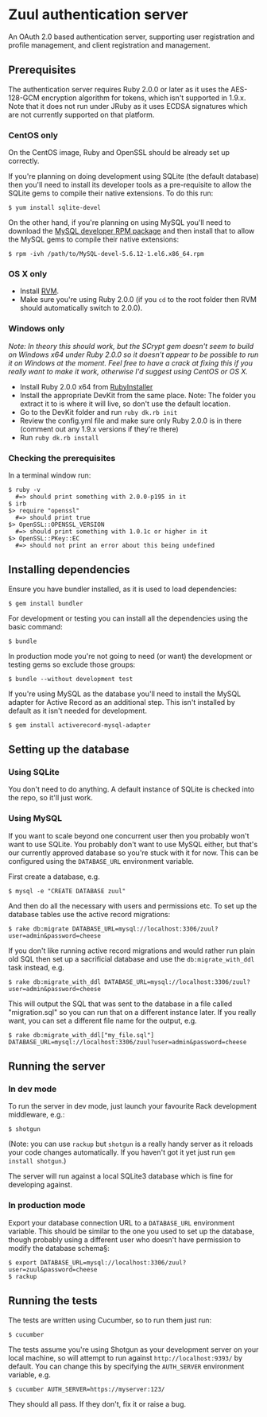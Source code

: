 # Zuul authentication server

An OAuth 2.0 based authentication server, supporting user registration and profile management, and client registration and management.

## Prerequisites

The authentication server requires Ruby 2.0.0 or later as it uses the AES-128-GCM encryption algorithm for tokens, which isn't supported in 1.9.x. Note that it does not run under JRuby as it uses ECDSA signatures which are not currently supported on that platform.

### CentOS only

On the CentOS image, Ruby and OpenSSL should be already set up correctly.

If you're planning on doing development using SQLite (the default database) then you'll need to install its developer tools as a pre-requisite to allow the SQLite gems to compile their native extensions. To do this run:

```
$ yum install sqlite-devel
```

On the other hand, if you're planning on using MySQL you'll need to download the [MySQL developer RPM package](http://dev.mysql.com/get/Downloads/MySQL-5.6/MySQL-devel-5.6.12-1.el6.x86_64.rpm/from/http://cdn.mysql.com/) and then install that to allow the MySQL gems to compile their native extensions:

```
$ rpm -ivh /path/to/MySQL-devel-5.6.12-1.el6.x86_64.rpm
```

### OS X only

- Install [RVM](https://rvm.io/).
- Make sure you're using Ruby 2.0.0 (if you `cd` to the root folder then RVM should automatically switch to 2.0.0).

### Windows only

_Note: In theory this should work, but the SCrypt gem doesn't seem to build on Windows x64 under Ruby 2.0.0 so it doesn't appear to be possible to run it on Windows at the moment. Feel free to have a crack at fixing this if you really want to make it work, otherwise I'd suggest using CentOS or OS X._

- Install Ruby 2.0.0 x64 from [RubyInstaller](http://rubyinstaller.org/downloads/)
- Install the appropriate DevKit from the same place. Note: The folder you extract it to is where it will live, so don't use the default location.
- Go to the DevKit folder and run `ruby dk.rb init`
- Review the config.yml file and make sure only Ruby 2.0.0 is in there (comment out any 1.9.x versions if they're there)
- Run `ruby dk.rb install`

### Checking the prerequisites

In a terminal window run:

```
$ ruby -v  
  #=> should print something with 2.0.0-p195 in it
$ irb
$> require "openssl"
  #=> should print true
$> OpenSSL::OPENSSL_VERSION
  #=> should print something with 1.0.1c or higher in it
$> OpenSSL::PKey::EC
  #=> should not print an error about this being undefined     
```

## Installing dependencies

Ensure you have bundler installed, as it is used to load dependencies:

```
$ gem install bundler
```

For development or testing you can install all the dependencies using the basic command:

```
$ bundle
```

In production mode you're not going to need (or want) the development or testing gems so exclude those groups:

```
$ bundle --without development test
```

If you're using MySQL as the database you'll need to install the MySQL adapter for Active Record as an additional step. This isn't installed by default as it isn't needed for development.

```
$ gem install activerecord-mysql-adapter
```

## Setting up the database

### Using SQLite

You don't need to do anything. A default instance of SQLite is checked into the repo, so it'll just work.

### Using MySQL

If you want to scale beyond one concurrent user then you probably won't want to use SQLite. You probably don't want to use MySQL either, but that's our currently approved database so you're stuck with it for now. This can be configured using the `DATABASE_URL` environment variable. 

First create a database, e.g.

```
$ mysql -e "CREATE DATABASE zuul"
```

And then do all the necessary with users and permissions etc. To set up the database tables use the active record migrations:

```
$ rake db:migrate DATABASE_URL=mysql://localhost:3306/zuul?user=admin&password=cheese
```

If you don't like running active record migrations and would rather run plain old SQL then set up a sacrificial database and use the `db:migrate_with_ddl` task instead, e.g.

```
$ rake db:migrate_with_ddl DATABASE_URL=mysql://localhost:3306/zuul?user=admin&password=cheese
```

This will output the SQL that was sent to the database in a file called "migration.sql" so you can run that on a different instance later. If you really want, you can set a different file name for the output, e.g.

```
$ rake db:migrate_with_ddl["my_file.sql"] DATABASE_URL=mysql://localhost:3306/zuul?user=admin&password=cheese
```

## Running the server

### In dev mode

To run the server in dev mode, just launch your favourite Rack development middleware, e.g.:

```
$ shotgun
```

(Note: you can use `rackup` but `shotgun` is a really handy server as it reloads your code changes automatically. If you haven't got it yet just run `gem install shotgun`.)

The server will run against a local SQLite3 database which is fine for developing against.

### In production mode

Export your database connection URL to a `DATABASE_URL` environment variable. This should be similar to the one you used to set up the database, though probably using a different user who doesn't have permission to modify the database schema§:

```
$ export DATABASE_URL=mysql://localhost:3306/zuul?user=zuul&password=cheese
$ rackup
```

## Running the tests

The tests are written using Cucumber, so to run them just run:

```
$ cucumber
```

The tests assume you're using Shotgun as your development server on your local machine, so will attempt to run against `http://localhost:9393/` by default. You can change this by specifying the `AUTH_SERVER` environment variable, e.g.

```
$ cucumber AUTH_SERVER=https://myserver:123/
```

They should all pass. If they don't, fix it or raise a bug.
